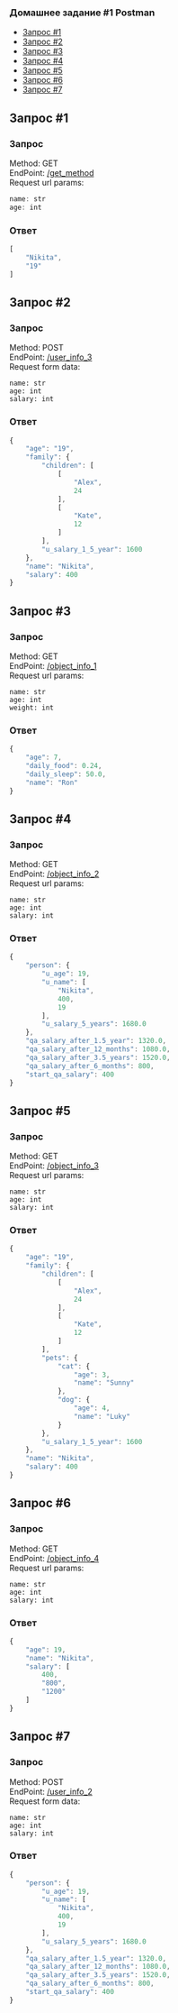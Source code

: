 ### Домашнее задание #1 Postman
+ [Запрос #1](https://github.com/ipohaa/Postman1/tree/main/homework1#запрос-1-1)
+ [Запрос #2](https://github.com/ipohaa/Postman1/tree/main/homework1#запрос-2-1)
+ [Запрос #3](https://github.com/ipohaa/Postman1/tree/main/homework1#запрос-3-1)
+ [Запрос #4](https://github.com/ipohaa/Postman1/tree/main/homework1#запрос-4-1)
+ [Запрос #5](https://github.com/ipohaa/Postman1/tree/main/homework1#запрос-5-1)
+ [Запрос #6](https://github.com/ipohaa/Postman1/tree/main/homework1#запрос-6-1)
+ [Запрос #7](https://github.com/ipohaa/Postman1/tree/main/homework1#запрос-7-1)

## Запрос #1
### Запрос
Method: GET  
EndPoint: [/get_method]()  
Request url params:  
```js
name: str
age: int
```
### Ответ
```js
[
    "Nikita",
    "19"
]
```
## Запрос #2
### Запрос
Method: POST  
EndPoint: [/user_info_3]()  
Request form data:  
```
name: str
age: int
salary: int
```
### Ответ
```js
{
    "age": "19",
    "family": {
        "children": [
            [
                "Alex",
                24
            ],
            [
                "Kate",
                12
            ]
        ],
        "u_salary_1_5_year": 1600
    },
    "name": "Nikita",
    "salary": 400
}
```
## Запрос #3
### Запрос
Method: GET  
EndPoint: [/object_info_1]()  
Request url params:  
```
name: str
age: int
weight: int
```
### Ответ
```js
{
    "age": 7,
    "daily_food": 0.24,
    "daily_sleep": 50.0,
    "name": "Ron"
}
```
## Запрос #4
### Запрос
Method: GET  
EndPoint: [/object_info_2]()  
Request url params:  
```
name: str
age: int
salary: int
```
### Ответ
```js
{
    "person": {
        "u_age": 19,
        "u_name": [
            "Nikita",
            400,
            19
        ],
        "u_salary_5_years": 1680.0
    },
    "qa_salary_after_1.5_year": 1320.0,
    "qa_salary_after_12_months": 1080.0,
    "qa_salary_after_3.5_years": 1520.0,
    "qa_salary_after_6_months": 800,
    "start_qa_salary": 400
}
```
## Запрос #5
### Запрос
Method: GET  
EndPoint: [/object_info_3]()  
Request url params:  
```
name: str
age: int
salary: int
```
### Ответ
```js
{
    "age": "19",
    "family": {
        "children": [
            [
                "Alex",
                24
            ],
            [
                "Kate",
                12
            ]
        ],
        "pets": {
            "cat": {
                "age": 3,
                "name": "Sunny"
            },
            "dog": {
                "age": 4,
                "name": "Luky"
            }
        },
        "u_salary_1_5_year": 1600
    },
    "name": "Nikita",
    "salary": 400
}
```
## Запрос #6
### Запрос
Method: GET  
EndPoint: [/object_info_4]()  
Request url params:  
```
name: str
age: int
salary: int
```
### Ответ
```js
{
    "age": 19,
    "name": "Nikita",
    "salary": [
        400,
        "800",
        "1200"
    ]
}
```
## Запрос #7
### Запрос
Method: POST  
EndPoint: [/user_info_2]()  
Request form data:  
```
name: str
age: int
salary: int
```
### Ответ
```js
{
    "person": {
        "u_age": 19,
        "u_name": [
            "Nikita",
            400,
            19
        ],
        "u_salary_5_years": 1680.0
    },
    "qa_salary_after_1.5_year": 1320.0,
    "qa_salary_after_12_months": 1080.0,
    "qa_salary_after_3.5_years": 1520.0,
    "qa_salary_after_6_months": 800,
    "start_qa_salary": 400
}
```
